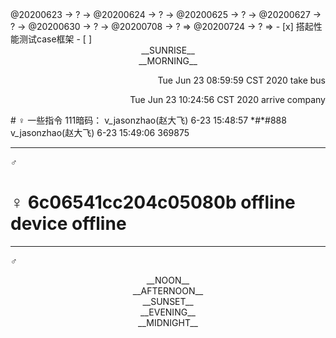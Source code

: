 <link rel="stylesheet"  type="text/css" href="./css/activity.css"/>
<TODO>@20200623 → ? → @20200624 → ? → @20200625 → ? → @20200627 → ? → @20200630 → ? → @20200708 → ? ⇒ @20200724 → ? ⇒ </TODO>
- [x] 搭起性能测试case框架   
- [ ]    

<center><timeblock>__SUNRISE__</timeblock></center>
<center><timeblock>__MORNING__</timeblock></center>
<p align="right"><action>Tue Jun 23 08:59:59 CST 2020 take bus</action></p>
<p align="right"><action>Tue Jun 23 10:24:56 CST 2020 arrive company</action></p>
# ♀ 一些指令
111暗码：
v_jasonzhao(赵大飞) 6-23 15:48:57
*#*#888
v_jasonzhao(赵大飞) 6-23 15:49:06
369875

---
_♂_
# ♀   6c06541cc204c05080b     offline device offline

---
_♂_
<center><timeblock>__NOON__</timeblock></center>
<center><timeblock>__AFTERNOON__</timeblock></center>
<center><timeblock>__SUNSET__</timeblock></center>
<center><timeblock>__EVENING__</timeblock></center>
<center><timeblock>__MIDNIGHT__</timeblock></center>

